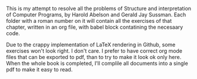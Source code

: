 This is my attempt to resolve all the problems of Structure and interpretation
of Computer Programs, by Harold Abelson and Gerald Jay Sussman. Each folder
with a roman number on it will contain all the exercises of that chapter,
written in an org file, with babel block contatining the necesaary code.

Due to the crappy implementation of LaTeX rendering in Github, some exercises
won't look right. I don't care. I prefer to have correct org mode files that
can be exported to pdf, than to try to make it look ok only here. When the
whole book is completed, I'll complile all documents into a single pdf to make
it easy to read.
